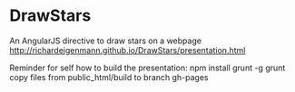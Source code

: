 DrawStars
=========

An AngularJS directive to draw stars on a webpage
http://richardeigenmann.github.io/DrawStars/presentation.html

Reminder for self how to build the presentation:
npm install grunt -g
grunt
copy files from public_html/build to branch gh-pages

